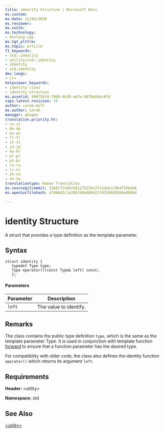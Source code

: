 ```yaml
---
title: identity Structure | Microsoft Docs
ms.custom: 
ms.date: 11/04/2016
ms.reviewer: 
ms.suite: 
ms.technology:
- devlang-cpp
ms.tgt_pltfrm: 
ms.topic: article
f1_keywords:
- std::identity
- utility/std::identity
- identity
- std.identity
dev_langs:
- C++
helpviewer_keywords:
- identity class
- identity structure
ms.assetid: 990756fd-7969-4b39-ad7e-0878e8dac8fd
caps.latest.revision: 15
author: corob-msft
ms.author: corob
manager: ghogen
translation.priority.ht:
- cs-cz
- de-de
- es-es
- fr-fr
- it-it
- ja-jp
- ko-kr
- pl-pl
- pt-br
- ru-ru
- tr-tr
- zh-cn
- zh-tw
translationtype: Human Translation
ms.sourcegitcommit: 3168772cbb7e8127523bc2fc2da5cc9b4f59beb8
ms.openlocfilehash: a7404d2c1a785fd66489421fd7b9689260e0986d

---
```

# identity Structure
A struct that provides a type definition as the template parameter.  
  
## Syntax  
```  
struct identity {
   typedef Type type;
   Type operator()(const Type& left) const;
   };  
```  
#### Parameters  
  
|Parameter|Description|  
|---------------|-----------------|  
|`left`|The value to identify.|  
  
## Remarks  
 The class contains the public type definition `type`, which is the same as the template parameter Type. It is used in conjunction with template function [forward](../standard-library/utility-functions.md#forward) to ensure that a function parameter has the desired type.  
  
 For compatibility with older code, the class also defines the identity function `operator()` which returns its argument `left`.  
  
## Requirements  
 **Header:** \<utility>  
  
 **Namespace:** std  
  
## See Also  
 [\<utility>](../standard-library/utility.md)






<!--HONumber=Jan17_HO1-->


